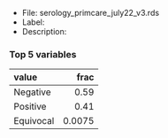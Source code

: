 

* File: serology_primcare_july22_v3.rds
* Label: 
* Description: 

### Top 5 variables
| value     |   frac |
|:----------|-------:|
| Negative  | 0.59   |
| Positive  | 0.41   |
| Equivocal | 0.0075 |
        